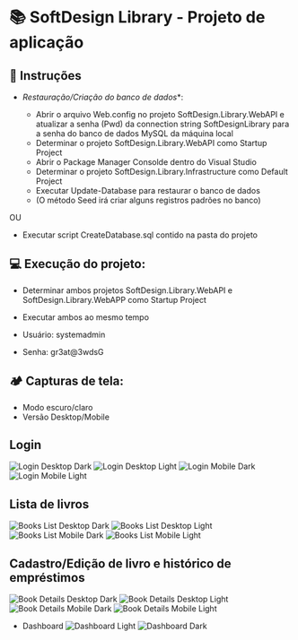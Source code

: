 # 📚 SoftDesign Library - Projeto de aplicação

## 🔧 Instruções

- *Restauração/Criação do banco de dados**:

  - Abrir o arquivo Web.config no projeto SoftDesign.Library.WebAPI e atualizar a senha (Pwd) da connection string SoftDesignLibrary para a senha do banco de dados MySQL da máquina local
  - Determinar o projeto SoftDesign.Library.WebAPI como Startup Project
  - Abrir o Package Manager Consolde dentro do Visual Studio
  - Determinar o projeto SoftDesign.Library.Infrastructure como Default Project
  - Executar Update-Database para restaurar o banco de dados
  - (O método Seed irá criar alguns registros padrões no banco)

OU

  - Executar script CreateDatabase.sql contido na pasta do projeto

## 💻 Execução do projeto:

  - Determinar ambos projetos SoftDesign.Library.WebAPI e SoftDesign.Library.WebAPP como Startup Project
  - Executar ambos ao mesmo tempo

  - Usuário: systemadmin
  - Senha: gr3at@3wdsG

## 🏕️ Capturas de tela:

  - Modo escuro/claro
  - Versão Desktop/Mobile

## Login

![Login Desktop Dark](https://github.com/user-attachments/assets/d57503fa-5c27-4df7-a745-f21beedd9d80|300) ![Login Desktop Light](https://github.com/user-attachments/assets/a22fc090-3fe3-4921-9004-0dfc304f8af8|300)
![Login Mobile Dark](https://github.com/user-attachments/assets/26590330-f197-471d-81d8-28a5d5b8de3c) ![Login Mobile Light](https://github.com/user-attachments/assets/087d181a-5ce4-497e-bd33-8b358d22ead5)

## Lista de livros

![Books List Desktop Dark](https://github.com/user-attachments/assets/0d93b94d-3e80-4b7f-ac49-6aa5da2d0398|300) ![Books List Desktop Light](https://github.com/user-attachments/assets/fca604a3-f7ad-433d-b067-27ec21d0e249|300)
![Books List Mobile Dark](https://github.com/user-attachments/assets/b110a629-7177-4cce-b79f-77b4dcd245fa) ![Books List Mobile Light](https://github.com/user-attachments/assets/303beeab-030e-4548-a9a3-ffd2c5dc0070)

## Cadastro/Edição de livro e histórico de empréstimos

![Book Details Desktop Dark](https://github.com/user-attachments/assets/e2a2dfd3-3903-4f80-bd53-e5cc710d7365|300) ![Book Details Desktop Light](https://github.com/user-attachments/assets/fa4dedad-ca60-4e97-b9df-fb578cdbc2da|300)
![Book Details Mobile Dark](https://github.com/user-attachments/assets/9c1557e7-094a-49f7-bc55-e0e92a562cab) ![Book Details Mobile Light](https://github.com/user-attachments/assets/ea7d7330-38b0-40a0-91a3-03d9bafa7ace)

  - Dashboard
![Dashboard Light](https://github.com/user-attachments/assets/102061c4-2bfd-410d-8855-c6a6eb8eceab|300) ![Dashboard Dark](https://github.com/user-attachments/assets/be95f29f-b0fb-464a-ad23-2ea56c9cf4fc|300)
